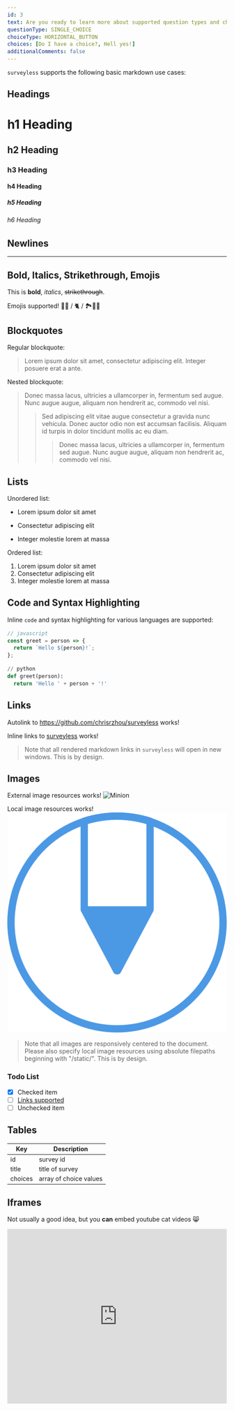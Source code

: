 ```yaml
---
id: 3
text: Are you ready to learn more about supported question types and choice sets in surveyless!
questionType: SINGLE_CHOICE
choiceType: HORIZONTAL_BUTTON
choices: [Do I have a choice?, Hell yes!]
additionalComments: false
---
```


`surveyless` supports the following basic markdown use cases:

## Headings

# h1 Heading

## h2 Heading

### h3 Heading

#### h4 Heading

##### h5 Heading

###### h6 Heading

## Newlines

---

## Bold, Italics, Strikethrough, Emojis

This is **bold**, _italics_, ~~strikethrough~~.

Emojis supported! 👨‍💻 / 🐈 / 🏞️🍜🍣

## Blockquotes

Regular blockquote:

> Lorem ipsum dolor sit amet, consectetur adipiscing elit. Integer posuere erat a ante.

Nested blockquote:

> Donec massa lacus, ultricies a ullamcorper in, fermentum sed augue.
> Nunc augue augue, aliquam non hendrerit ac, commodo vel nisi.
>
> > Sed adipiscing elit vitae augue consectetur a gravida nunc vehicula. Donec auctor
> > odio non est accumsan facilisis. Aliquam id turpis in dolor tincidunt mollis ac eu diam.
> >
> > > Donec massa lacus, ultricies a ullamcorper in, fermentum sed augue.
> > > Nunc augue augue, aliquam non hendrerit ac, commodo vel nisi.

## Lists

Unordered list:

- Lorem ipsum dolor sit amet

* Consectetur adipiscing elit

- Integer molestie lorem at massa

Ordered list:

1. Lorem ipsum dolor sit amet
2. Consectetur adipiscing elit
3. Integer molestie lorem at massa

## Code and Syntax Highlighting

Inline `code` and syntax highlighting for various languages are supported:

```javascript
// javascript
const greet = person => {
  return `Hello ${person}!`;
};
```

```python
// python
def greet(person):
  return 'Hello ' + person + '!'
```

## Links

Autolink to https://github.com/chrisrzhou/surveyless works!

Inline links to [surveyless](https://github.com/chrisrzhou/surveyless) works!

> Note that all rendered markdown links in `surveyless` will open in new windows. This is by design.

## Images

External image resources works!
![Minion](http://octodex.github.com/images/minion.png)

Local image resources works!
![](/static/images/logo.png)

> Note that all images are responsively centered to the document. Please also specify local image resources using absolute filepaths beginning with "/static/". This is by design.

### Todo List

- [x] Checked item
- [ ] [Links supported](#qux)
- [ ] Unchecked item

## Tables

| Key     | Description            |
| ------- | ---------------------- |
| id      | survey id              |
| title   | title of survey        |
| choices | array of choice values |

## Iframes

Not usually a good idea, but you **can** embed youtube cat videos 😸

<iframe
  src="http://www.youtube.com/embed/SB-qEYVdvXA"
  height="400px"
  width="100%"
  frameborder="0">
</iframe>

